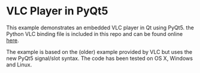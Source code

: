 # VLC Player in PyQt5
This example demonstrates an embedded VLC player in Qt using PyQt5. the Python VLC binding file is included in this repo and can be found online [here](https://wiki.videolan.org/Python_bindings).

The example is based on the (older) example provided by VLC but uses the new PyQt5 signal/slot syntax. The code has been tested on OS X, Windows and Linux.
